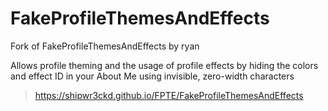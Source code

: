 # FakeProfileThemesAndEffects
Fork of FakeProfileThemesAndEffects by ryan

Allows profile theming and the usage of profile effects by hiding the colors and effect ID in your About Me using invisible, zero-width characters

> https://shipwr3ckd.github.io/FPTE/FakeProfileThemesAndEffects